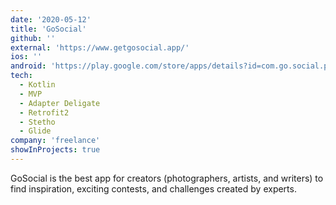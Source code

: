 ```yaml
---
date: '2020-05-12'
title: 'GoSocial'
github: ''
external: 'https://www.getgosocial.app/'
ios: ''
android: 'https://play.google.com/store/apps/details?id=com.go.social.prod'
tech:
  - Kotlin
  - MVP
  - Adapter Deligate
  - Retrofit2
  - Stetho
  - Glide
company: 'freelance'
showInProjects: true
---
```


GoSocial is the best app for creators (photographers, artists, and writers) to find inspiration, exciting contests, and challenges created by experts.
